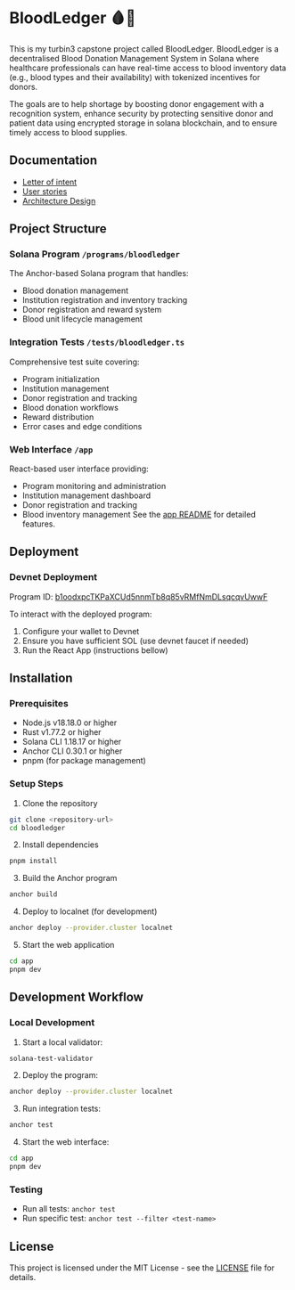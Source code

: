 # BloodLedger 🩸🏥

This is my turbin3 capstone project called BloodLedger.
BloodLedger is a decentralised Blood Donation Management System in Solana where healthcare professionals can have real-time access to blood inventory data (e.g., blood types and their availability) with tokenized incentives for donors. 

The goals are to help shortage by boosting donor engagement with a recognition system, enhance security by protecting sensitive donor and patient data using encrypted storage in solana blockchain, and to ensure timely access to blood supplies.

## Documentation

- [Letter of intent](docs/letter_of_intent.pdf)
- [User stories](docs/user_stories.pdf)
- [Architecture Design](docs/architecture_design.pdf)

## Project Structure

### Solana Program `/programs/bloodledger`

The Anchor-based Solana program that handles:

- Blood donation management
- Institution registration and inventory tracking
- Donor registration and reward system
- Blood unit lifecycle management

### Integration Tests `/tests/bloodledger.ts`

Comprehensive test suite covering:

- Program initialization
- Institution management
- Donor registration and tracking
- Blood donation workflows
- Reward distribution
- Error cases and edge conditions

### Web Interface `/app`

React-based user interface providing:

- Program monitoring and administration
- Institution management dashboard
- Donor registration and tracking
- Blood inventory management
See the [app README](app/README.md) for detailed features.

## Deployment

### Devnet Deployment

Program ID: [b1oodxpcTKPaXCUd5nnmTb8q85vRMfNmDLsqcqvUwwF](https://explorer.solana.com/address/b1oodxpcTKPaXCUd5nnmTb8q85vRMfNmDLsqcqvUwwF?cluster=devnet)

To interact with the deployed program:

1. Configure your wallet to Devnet
2. Ensure you have sufficient SOL (use devnet faucet if needed)
3. Run the React App (instructions bellow)

## Installation

### Prerequisites

- Node.js v18.18.0 or higher
- Rust v1.77.2 or higher
- Solana CLI 1.18.17 or higher
- Anchor CLI 0.30.1 or higher
- pnpm (for package management)

### Setup Steps

1. Clone the repository

```bash
git clone <repository-url>
cd bloodledger
```

2. Install dependencies

```bash
pnpm install
```

3. Build the Anchor program

```bash
anchor build
```

4. Deploy to localnet (for development)

```bash
anchor deploy --provider.cluster localnet
```

5. Start the web application

```bash
cd app
pnpm dev
```

## Development Workflow

### Local Development

1. Start a local validator:

```bash
solana-test-validator
```

2. Deploy the program:

```bash
anchor deploy --provider.cluster localnet
```

3. Run integration tests:

```bash
anchor test
```

4. Start the web interface:

```bash
cd app
pnpm dev
```

### Testing

- Run all tests: `anchor test`
- Run specific test: `anchor test --filter <test-name>`

## License

This project is licensed under the MIT License - see the [LICENSE](LICENSE) file for details.

